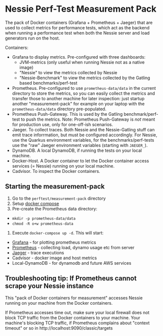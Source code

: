 # Nessie Perf-Test Measurement Pack

The pack of Docker containers (Grafana + Prometheus + Jaeger) that are used to collect metrics
for performance tests, which act as the backend when running a performance test when both the Nessie
server and load generators run on the host.

Containers:
* Grafana to display metrics. Pre-configured with three dashboards:
  * JVM-metrics (only useful when running Nessie not as a native image)
  * "Nessie" to view the metrics collected by Nessie
  * "Nessie-Benchmark" to view the metrics collected by the Gatling based benchmarks/perf-test
* Prometheus. Pre-configured to use `prometheus-data/data` in the current directory to store the
  metrics, so you can easily collect the metrics and transfer those to another machine for later
  inspection: just startup another "measurement-pack" for example on your laptop with the
  `prometheus-data/data` directory pre-populated.
* Prometheus Push-Gateway. This is used by the Gatling benchmark/perf-test to push the metrics.
  Note: Prometheus Push-Gateway is *not* meant for production use, only for one-off-ish scenarios.
* Jaeger. To collect traces. Both Nessie and the Nessie-Gatling stuff can emit trace inforrmation,
  but must be configured accordingly. For Nessie, use the Quarkus environment variables, for
  the benchmarks/perf-tests use the "raw" Jaeger environment variables (starting with `JAEGER_`).
* DynamoDB. A local DynamoDB, if running the tests on your local machine.
* Docker-Host. A Docker container to let the Docker container access services (= Nessie) running
  on your local machine.
* Cadvisor. To inspect the Docker containers.

## Starting the measurement-pack

1. Go to the `perftest/measurement-pack` directory 
1. Setup [docker compose](https://docs.docker.com/compose/install/)
1. Pre-create the Prometheus data directory:
  - `mkdir -p prometheus-data/data`
  - `chmod -R o+w prometheus-data`
1. Execute `docker-compose up -d`.
   This will start:
  - [Grafana](http://localhost:3000) - for plotting prometheus metrics
  - [Prometheus](http://localhost:9090) - collecting load, dynamo usage etc from server
  - [Jaeger](http://localhost:16686) - trace executions
  - Cadvisor - docker image and host metrics
  - Local-DynamoDB - for dynamodb and future AWS services

## Troubleshooting tip: If Prometheus cannot scrape your Nessie instance

This "pack of Docker containers for measurement" accesses Nessie running on your machine
from the Docker containers.

If Prometheus accesses time out, make sure your local firewall does not block TCP traffic from
the Docker containers to your machine. Your machine's blocking TCP traffic, if Prometheus complains
about "context timeout" or so in http://localhost:9090/classic/targets
